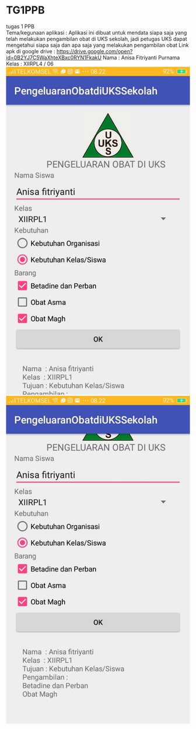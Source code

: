 # TG1PPB
tugas 1 PPB  
Tema/kegunaan aplikasi : Aplikasi ini dibuat untuk mendata siapa saja yang telah melakukan pengambilan obat di UKS sekolah, 
                         jadi petugas UKS dapat mengetahui siapa saja dan apa saja yang melakukan pengambilan obat
Link apk di google drive : https://drive.google.com/open?id=0B2YJ7C5WaXhteXBxc0RYN1FkakU
Nama  : Anisa Fitriyanti Purnama
Kelas : XIIRPL4 / 06
![Image of TG1PPB](https://github.com/anisafp/TG1PPB/blob/master/14646582_120300000611987761_332338648_o.png)
![Image of TG1PPB](https://github.com/anisafp/TG1PPB/blob/master/14647423_120300000610325455_1790313122_o.png)
